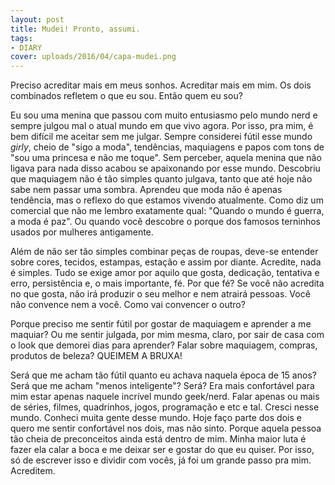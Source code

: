 ```yaml
---
layout: post
title: Mudei! Pronto, assumi.
tags:
- DIARY
cover: uploads/2016/04/capa-mudei.png
---
```


Preciso acreditar mais em meus sonhos. Acreditar mais em mim. Os dois combinados refletem o que eu sou. Então quem eu sou?

Eu sou uma menina que passou com muito entusiasmo pelo mundo nerd e sempre julgou mal o atual mundo em que vivo agora. Por isso, pra mim, é bem difícil me aceitar sem me julgar. Sempre considerei fútil esse mundo <em>girly</em>, cheio de "sigo a moda", tendências, maquiagens e papos com tons de "sou uma princesa e não me toque". Sem perceber, aquela menina que não ligava para nada disso acabou se apaixonando por esse mundo. Descobriu que maquiagem não é tão simples quanto julgava, tanto que até hoje não sabe nem passar uma sombra. Aprendeu que moda não é apenas tendência, mas o reflexo do que estamos vivendo atualmente. Como diz um comercial que não me lembro exatamente qual: "Quando o mundo é guerra, a moda é paz". Ou quando você descobre o porque dos famosos terninhos usados por mulheres antigamente.

Além de não ser tão simples combinar peças de roupas, deve-se entender sobre cores, tecidos, estampas, estação e assim por diante. Acredite, nada é simples. Tudo se exige amor por aquilo que gosta, dedicação, tentativa e erro, persistência e, o mais importante, fé. Por que fé? Se você não acredita no que gosta,  não irá produzir o seu melhor e nem atrairá pessoas. Você não convence nem a você. Como vai convencer o outro?

Porque preciso me sentir fútil por gostar de maquiagem e aprender a me maquiar? Ou me sentir julgada, por mim mesma, claro, por sair de casa com o look que demorei dias para aprender? Falar sobre maquiagem, compras, produtos de beleza? QUEIMEM A BRUXA!

Será que me acham tão fútil quanto eu achava naquela época de 15 anos? Será que me acham "menos inteligente"? Será? Era mais confortável para mim estar apenas naquele incrível mundo geek/nerd. Falar apenas ou mais de séries, filmes, quadrinhos, jogos, programação e etc e tal. Cresci nesse mundo. Conheci muita gente desse mundo. Hoje faço parte dos dois e quero me sentir confortável nos dois, mas não sinto. Porque aquela pessoa tão cheia de preconceitos ainda está dentro de mim. Minha maior luta é fazer ela calar a boca e me deixar ser e gostar do que eu quiser. Por isso, só de escrever isso e dividir com vocês, já foi um grande passo pra mim. Acreditem.
